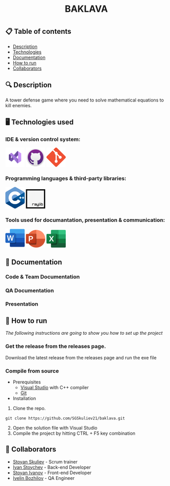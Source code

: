 <h1 align="center"> BAKLAVA <h1>

## 📋 Table of contents
  - [Description](#description)
  - [Technologies](#technologies)
  - [Documentation](#docs)
  - [How to run](#install)
  - [Collaborators](#collaborators)

## 🔍 Description <a name="description"></a>
A tower defense game where you need to solve mathematical equations to kill enemies.

## 🖥️ Technologies used <a name="technologies"></a>
### IDE & version control system:

<a href="https://visualstudio.microsoft.com/vs/"><img src="baklava/assets/icons/visualStudioIcon.png" alt="VS Icon" width="60"/></a>
<a href="https://github.com/"><img src="baklava/assets/icons/gitHubIcon.png" alt="GitHub Icon" width="60"/></a>
<a href="https://git-scm.com/"><img src="baklava/assets/icons/gitIcon.png" alt="Git" width="60"/></a>

### Programming languages & third-party libraries:

<a href="https://cplusplus.com/"><img src="baklava/assets/icons/cppIcon.png" alt="CPP Icon" width="60"/></a>
<a href="https://www.raylib.com/index.html"> <img src="baklava/assets/icons/rayLibIcon.png" alt="RayLib Icon" width="60"/></a>

### Tools used for documantation, presentation & communication:

<a href="https://www.microsoft.com/en-ww/microsoft-365/word?activetab=tabs%3afaqheaderregion3"><img src="baklava/assets/icons/wordIcon.png" alt="Word Icon" width="60"/></a>
<a href="https://www.microsoft.com/en-ww/microsoft-365/powerpoint"><img src="baklava/assets/icons/powerPointIcon.png" alt="PowerPoint Icon" width="60"/></a>
<a href="https://www.microsoft.com/en-ww/microsoft-365/excel"><img src="baklava/assets/icons/excelIcon.png" alt="Excel Icon" width="60"/></a>

## 📃 Documentation <a name="docs"></a>
### Code & Team Documentation

### QA Documentation

### Presentation

## 🚀 How to run <a name="install"></a>
*The following instructions are going to show you how to set up the project*

### Get the release from the releases page.
Download the latest release from the releases page and run the exe file

### Compile from source
- Prerequisites
  - [Visual Studio](https://visualstudio.microsoft.com/vs/) with C++ compiler
  - [Git](https://git-scm.com/)
- Installation
1. Clone the repo.
```
git clone https://github.com/SGSkuliev21/baklava.git
```
2. Open the solution file with Visual Studio
3. Compile the project by hitting CTRL + F5 key combination

## 🧑 Collaborators <a name="collaborators"></a>
- [Stoyan Skuliev](https://github.com/SGSkuliev21) - Scrum trainer
- [Ivan Stoychev](https://github.com/IYStoychev21) - Back-end Developer
- [Stoyan Ivanov](https://github.com/SDIvanov21) - Front-end Developer
- [Ivelin Bozhilov](https://github.com/IIBozhilov21) - QA Engineer
